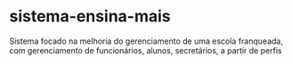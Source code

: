 # sistema-ensina-mais
Sistema focado na melhoria do gerenciamento de uma escola franqueada, com gerenciamento de funcionários, alunos, secretários, a partir de perfis
